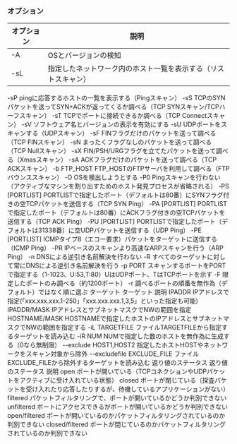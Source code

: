 ### オプション
|オプション | 説明 |
| ---- | ---- |
| -A	| OSとバージョンの検知 |
| -sL	| 指定したネットワーク内のホスト一覧を表示する（リストスキャン）|
-sP	pingに応答するホストの一覧を表示する（Pingスキャン）
-sS	TCPのSYNパケットを送ってSYN+ACKが返ってくるか調べる（TCP SYNスキャン/TCPハーフスキャン）
-sT	TCPでポートに接続できるか調べる（TCP Connectスキャン）
-sV	ソフトウェア名とバージョンの表示を有効にする
-sU	UDPポートをスキャンする（UDPスキャン）
-sF	FINフラグだけのパケットを送って調べる（TCP FINスキャン）
-sN	まったくフラグなしのパケットを送って調べる（TCP Nullスキャン）
-sX	FIN/PSH/URGフラグを立てたパケットを送って調べる（Xmasスキャン）
-sA	ACKフラグだけのパケットを送って調べる（TCP ACKスキャン）
-b FTP_HOST	FTP_HOSTのFTPサーバを利用して調べる（FTPバウンススキャン）
-O	OSを検出しようとする
-P0	Pingスキャンを行わない（アクティブなマシンを割り出すためのホスト発見プロセスが省略される）
-PS [PORTLIST]	PORTLISTで指定したポート（デフォルトは80番）にSYNフラグ付きの空TCPパケットを送信する（TCP SYN Ping）
-PA [PORTLIST]	PORTLISTで指定したポート（デフォルトは80番）にACKフラグ付きの空TCPパケットを送信する（TCP ACK Ping）
-PU [PORTLIST]	PORTLISTで指定したポート（デフォルトは31338番）に空UDPパケットを送信する（UDP Ping）
-PE [PORTLIST]	ICMPタイプ8（エコー要求）パケットをターゲットに送信する（ICMP Ping）
-PR	IPベースのスキャンより高速なARPスキャンを行う（ARP Ping）
-n	DNSによる逆引き名前解決を行わない
-R	すべてのターゲットに対して常にDNSによる逆引き名前解決を行う
-p PORT	スキャンするポートをPORTで指定する（1-1023、U:53,T:80）UはUDPポート、TはTCPポートを示す
-F	限定したポートのみ調べる（約1200ポート）
-r	調べるポートの順番を無作為（デフォルト）ではなく順に選ぶ
ターゲット
ターゲット	説明
IPADDR	IPアドレスで指定(「xxx.xxx.xxx.1-250」「xxx.xxx.xxx.1,3,5」といった指定も可能)
IPADDR/MASK	IPアドレスとサブネットマスクでNWの範囲を指定
HOSTNAME/MASK	HOSTNAMEで指定したホストのIPアドレスとサブネットマスクでNWの範囲を指定する
-iL TARGETFILE	ファイルTARGETFILEから指定するターゲットを読み込む
-iR NUM	NUMで指定した数のホストを無作為に生成する（0なら無制限）
--exclude HOST1,HOST2	指定したホストHOSTやネットワークをスキャン対象から除外
--excludefile EXCLUDE_FILE	ファイルEXCLUDE_FILEから除外するターゲットを読み込む
返り値のステータス
返り値のステータス	説明
open	ポートが開いている（TCPコネクションやUDPパケットをアクティブに受け入れている状態）
closed	ポートが閉じている（探査パケットを受け入れたり応答したりするが、待機しているアプリケーションがない）
filtered	パケットフィルタリングで、ポートが開いているかどうか判別できない
unfiltered	ポートにアクセスできるがポートが開いているかどうか判別できない
open/filtered	ポートが開いているのかパケットフィルタリングされているのか判別できない
closed/filtered	ポートが閉じているのかパケットフィルタリングされているのか判別できない

